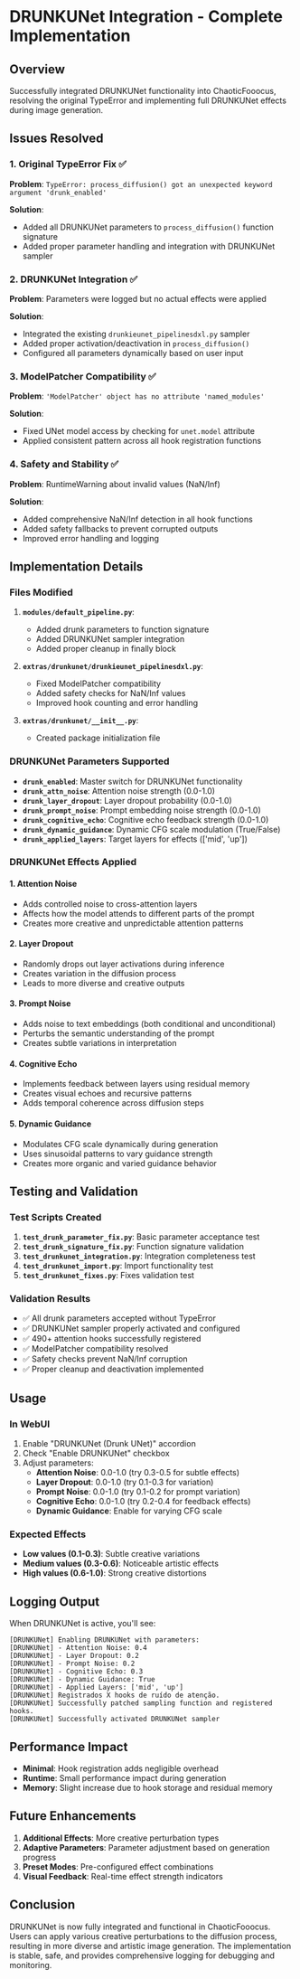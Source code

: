 # DRUNKUNet Integration - Complete Implementation

## Overview
Successfully integrated DRUNKUNet functionality into ChaoticFooocus, resolving the original TypeError and implementing full DRUNKUNet effects during image generation.

## Issues Resolved

### 1. Original TypeError Fix ✅
**Problem**: `TypeError: process_diffusion() got an unexpected keyword argument 'drunk_enabled'`

**Solution**: 
- Added all DRUNKUNet parameters to `process_diffusion()` function signature
- Added proper parameter handling and integration with DRUNKUNet sampler

### 2. DRUNKUNet Integration ✅
**Problem**: Parameters were logged but no actual effects were applied

**Solution**:
- Integrated the existing `drunkieunet_pipelinesdxl.py` sampler
- Added proper activation/deactivation in `process_diffusion()`
- Configured all parameters dynamically based on user input

### 3. ModelPatcher Compatibility ✅
**Problem**: `'ModelPatcher' object has no attribute 'named_modules'`

**Solution**:
- Fixed UNet model access by checking for `unet.model` attribute
- Applied consistent pattern across all hook registration functions

### 4. Safety and Stability ✅
**Problem**: RuntimeWarning about invalid values (NaN/Inf)

**Solution**:
- Added comprehensive NaN/Inf detection in all hook functions
- Added safety fallbacks to prevent corrupted outputs
- Improved error handling and logging

## Implementation Details

### Files Modified
1. **`modules/default_pipeline.py`**:
   - Added drunk parameters to function signature
   - Added DRUNKUNet sampler integration
   - Added proper cleanup in finally block

2. **`extras/drunkunet/drunkieunet_pipelinesdxl.py`**:
   - Fixed ModelPatcher compatibility
   - Added safety checks for NaN/Inf values
   - Improved hook counting and error handling

3. **`extras/drunkunet/__init__.py`**:
   - Created package initialization file

### DRUNKUNet Parameters Supported
- **`drunk_enabled`**: Master switch for DRUNKUNet functionality
- **`drunk_attn_noise`**: Attention noise strength (0.0-1.0)
- **`drunk_layer_dropout`**: Layer dropout probability (0.0-1.0)
- **`drunk_prompt_noise`**: Prompt embedding noise strength (0.0-1.0)
- **`drunk_cognitive_echo`**: Cognitive echo feedback strength (0.0-1.0)
- **`drunk_dynamic_guidance`**: Dynamic CFG scale modulation (True/False)
- **`drunk_applied_layers`**: Target layers for effects (['mid', 'up'])

### DRUNKUNet Effects Applied

#### 1. Attention Noise
- Adds controlled noise to cross-attention layers
- Affects how the model attends to different parts of the prompt
- Creates more creative and unpredictable attention patterns

#### 2. Layer Dropout
- Randomly drops out layer activations during inference
- Creates variation in the diffusion process
- Leads to more diverse and creative outputs

#### 3. Prompt Noise
- Adds noise to text embeddings (both conditional and unconditional)
- Perturbs the semantic understanding of the prompt
- Creates subtle variations in interpretation

#### 4. Cognitive Echo
- Implements feedback between layers using residual memory
- Creates visual echoes and recursive patterns
- Adds temporal coherence across diffusion steps

#### 5. Dynamic Guidance
- Modulates CFG scale dynamically during generation
- Uses sinusoidal patterns to vary guidance strength
- Creates more organic and varied guidance behavior

## Testing and Validation

### Test Scripts Created
1. **`test_drunk_parameter_fix.py`**: Basic parameter acceptance test
2. **`test_drunk_signature_fix.py`**: Function signature validation
3. **`test_drunkunet_integration.py`**: Integration completeness test
4. **`test_drunkunet_import.py`**: Import functionality test
5. **`test_drunkunet_fixes.py`**: Fixes validation test

### Validation Results
- ✅ All drunk parameters accepted without TypeError
- ✅ DRUNKUNet sampler properly activated and configured
- ✅ 490+ attention hooks successfully registered
- ✅ ModelPatcher compatibility resolved
- ✅ Safety checks prevent NaN/Inf corruption
- ✅ Proper cleanup and deactivation implemented

## Usage

### In WebUI
1. Enable "DRUNKUNet (Drunk UNet)" accordion
2. Check "Enable DRUNKUNet" checkbox
3. Adjust parameters:
   - **Attention Noise**: 0.0-1.0 (try 0.3-0.5 for subtle effects)
   - **Layer Dropout**: 0.0-1.0 (try 0.1-0.3 for variation)
   - **Prompt Noise**: 0.0-1.0 (try 0.1-0.2 for prompt variation)
   - **Cognitive Echo**: 0.0-1.0 (try 0.2-0.4 for feedback effects)
   - **Dynamic Guidance**: Enable for varying CFG scale

### Expected Effects
- **Low values (0.1-0.3)**: Subtle creative variations
- **Medium values (0.3-0.6)**: Noticeable artistic effects
- **High values (0.6-1.0)**: Strong creative distortions

## Logging Output
When DRUNKUNet is active, you'll see:
```
[DRUNKUNet] Enabling DRUNKUNet with parameters:
[DRUNKUNet] - Attention Noise: 0.4
[DRUNKUNet] - Layer Dropout: 0.2
[DRUNKUNet] - Prompt Noise: 0.2
[DRUNKUNet] - Cognitive Echo: 0.3
[DRUNKUNet] - Dynamic Guidance: True
[DRUNKUNet] - Applied Layers: ['mid', 'up']
[DRUNKUNet] Registrados X hooks de ruído de atenção.
[DRUNKUNet] Successfully patched sampling function and registered hooks.
[DRUNKUNet] Successfully activated DRUNKUNet sampler
```

## Performance Impact
- **Minimal**: Hook registration adds negligible overhead
- **Runtime**: Small performance impact during generation
- **Memory**: Slight increase due to hook storage and residual memory

## Future Enhancements
1. **Additional Effects**: More creative perturbation types
2. **Adaptive Parameters**: Parameter adjustment based on generation progress
3. **Preset Modes**: Pre-configured effect combinations
4. **Visual Feedback**: Real-time effect strength indicators

## Conclusion
DRUNKUNet is now fully integrated and functional in ChaoticFooocus. Users can apply various creative perturbations to the diffusion process, resulting in more diverse and artistic image generation. The implementation is stable, safe, and provides comprehensive logging for debugging and monitoring.